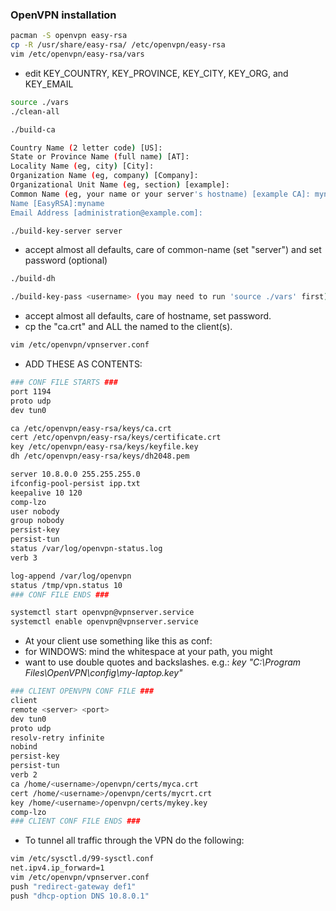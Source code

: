 ### OpenVPN installation
```bash
pacman -S openvpn easy-rsa
cp -R /usr/share/easy-rsa/ /etc/openvpn/easy-rsa
vim /etc/openvpn/easy-rsa/vars
```

* edit KEY_COUNTRY, KEY_PROVINCE, KEY_CITY, KEY_ORG, and KEY_EMAIL
```bash
source ./vars
./clean-all
```

```bash
./build-ca
```

```bash
Country Name (2 letter code) [US]:
State or Province Name (full name) [AT]:
Locality Name (eg, city) [City]:
Organization Name (eg, company) [Company]:
Organizational Unit Name (eg, section) [example]:
Common Name (eg, your name or your server's hostname) [example CA]: myname
Name [EasyRSA]:myname
Email Address [administration@example.com]:
```

```bash
./build-key-server server
```

* accept almost all defaults, care of common-name (set "server") and set password (optional)

```bash
./build-dh
```

```bash
./build-key-pass <username> (you may need to run 'source ./vars' first)
```

* accept almost all defaults, care of hostname, set password.
* cp the "ca.crt" and ALL the named to the client(s).

```bash
vim /etc/openvpn/vpnserver.conf
```

* ADD THESE AS CONTENTS:
```bash
### CONF FILE STARTS ###
port 1194
proto udp
dev tun0

ca /etc/openvpn/easy-rsa/keys/ca.crt
cert /etc/openvpn/easy-rsa/keys/certificate.crt
key /etc/openvpn/easy-rsa/keys/keyfile.key
dh /etc/openvpn/easy-rsa/keys/dh2048.pem

server 10.8.0.0 255.255.255.0
ifconfig-pool-persist ipp.txt
keepalive 10 120
comp-lzo
user nobody
group nobody
persist-key
persist-tun
status /var/log/openvpn-status.log
verb 3

log-append /var/log/openvpn
status /tmp/vpn.status 10
### CONF FILE ENDS ###
```

```bash
systemctl start openvpn@vpnserver.service
systemctl enable openvpn@vpnserver.service
```

* At your client use something like this as conf:
* for WINDOWS: mind the whitespace at your path, you might
* want to use double quotes and backslashes.
e.g.: *key "C:\\Program Files\\OpenVPN\\config\\my-laptop.key"*

```bash
### CLIENT OPENVPN CONF FILE ###
client
remote <server> <port>
dev tun0
proto udp
resolv-retry infinite
nobind
persist-key
persist-tun
verb 2
ca /home/<username>/openvpn/certs/myca.crt
cert /home/<username>/openvpn/certs/mycrt.crt
key /home/<username>/openvpn/certs/mykey.key
comp-lzo
### CLIENT CONF FILE ENDS ###
```

* To tunnel all traffic through the VPN do the following:
```bash
vim /etc/sysctl.d/99-sysctl.conf
net.ipv4.ip_forward=1
vim /etc/openvpn/vpnserver.conf
push "redirect-gateway def1"
push "dhcp-option DNS 10.8.0.1"
```




